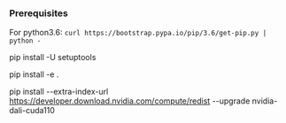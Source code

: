 ### Prerequisites

For python3.6: `curl https://bootstrap.pypa.io/pip/3.6/get-pip.py | python -`

pip install -U setuptools

pip install -e .

pip install --extra-index-url https://developer.download.nvidia.com/compute/redist --upgrade nvidia-dali-cuda110

